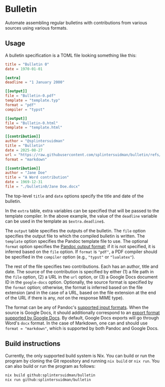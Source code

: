 # Bulletin

Automate assembling regular bulletins with contributions from various sources using various formats.

## Usage

A bulletin specification is a TOML file looking something like this:
```toml
title = "Bulletin 0"
date = 1970-01-01

[extra]
deadline = "1 January 2000"

[[output]]
file = "Bulletin-0.pdf"
template = "template.typ"
format = "pdf"
compiler = "typst"

[[output]]
file = "Bulletin-0.html"
template = "template.html"

[[contribution]]
author = "@splintersuidman"
title = "Bulletin"
date = 2025-08-27
url = "https://raw.githubusercontent.com/splintersuidman/bulletin/refs/heads/master/README.md"
format = "markdown"

[[contribution]]
author = "Jane Doe"
title = "A Word contribution"
date = 1969-12-31
file = "./bulletin0/Jane Doe.docx"
```

The top-level `title` and `date` options specify the title and date of the bulletin.

In the `extra` table, extra variables can be specified that will be passed to the template compiler.
In the above example, the value of the `deadline` variable can be used in the template as `$extra.deadline$`.

The `output` table specifies the outputs of the bulletin.
The `file` option specifies the output file to which the compiled bulletin is written.
The `template` option specifies the Pandoc template file to use.
The optional `format` option specifies the [Pandoc output format](https://pandoc.org/MANUAL.html#option--to); if it is not specified, it is inferred based on the `file` option.
If `format` is `"pdf"`, a PDF compiler should be specified in the `compiler` option (e.g., `"typst"` or `"lualatex"`).

The rest of the file specifies two contributions.
Each has an author, title and date.
The source of the contribution is specified by either (1) a file path in the `file` option, (2) a URL in the `url` option, or (3) a Google Docs document ID in the `google-docs` option.
Optionally, the source format is specified by the `format` option; otherwise, the format is inferred based on the file extension (and in the case of a URL, based on the file extension at the end of the URL if there is any, *not* on the response MIME type).

The format can be any of Pandoc's [supported input formats](https://pandoc.org/MANUAL.html#option--from).
When the source is Google Docs, it should additionally correspond to an [export format supported by Google Docs](https://developers.google.com/workspace/drive/api/guides/ref-export-formats).
By default, Google Docs exports will go through Word's `docx` format.
In the case of Markdown, one can and should use `format = "markdown"`, which is supported by both Pandoc and Google Docs.

## Build instructions

Currently, the only supported build system is Nix.
You can build or run the program by cloning the Git repository and running `nix build` or `nix run`.
You can also build or run the program as follows:
```sh
nix build github:splintersuidman/bulletin
nix run github:splintersuidman/bulletin
```
